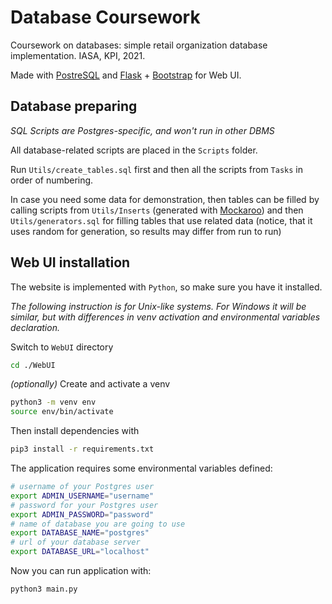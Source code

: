 # Database Coursework
Coursework on databases: simple retail organization database implementation. IASA, KPI, 2021.

Made with [PostreSQL](https://www.postgresql.org/) and [Flask](https://flask.palletsprojects.com/) + [Bootstrap](https://getbootstrap.com/) for Web UI.

## Database preparing
_SQL Scripts are Postgres-specific, and won't run in other DBMS_

All database-related scripts are placed in the `Scripts` folder.

Run `Utils/create_tables.sql` first and then all the scripts from `Tasks` in order of numbering.

In case you need some data for demonstration, then tables can be filled by calling scripts from `Utils/Inserts` (generated with [Mockaroo](https://www.mockaroo.com/)) and then `Utils/generators.sql` for filling tables that use related data (notice, that it uses random for generation, so results may differ from run to run)

## Web UI installation
The website is implemented with `Python`, so make sure you have it installed.

_The following instruction is for Unix-like systems. For Windows it will be similar, but with differences in venv activation and environmental variables declaration._

Switch to `WebUI` directory
```bash
cd ./WebUI
```
_(optionally)_ Create and activate a venv
```bash
python3 -m venv env
source env/bin/activate 
```
Then install dependencies with
```bash
pip3 install -r requirements.txt
```

The application requires some environmental variables defined:
```bash
# username of your Postgres user
export ADMIN_USERNAME="username"
# password for your Postgres user
export ADMIN_PASSWORD="password"
# name of database you are going to use
export DATABASE_NAME="postgres"
# url of your database server
export DATABASE_URL="localhost"
```

Now you can run application with:
```bash
python3 main.py
```
